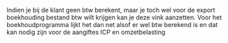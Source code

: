 Indien je bij de klant geen btw berekent, maar je toch wel voor de export boekhouding bestand btw wilt krijgen kan je deze vink aanzetten. Voor het boekhoudprogramma lijkt het dan net alsof er wel btw berekend is en dat kan nodig zijn voor de aangiftes ICP en omzetbelasting